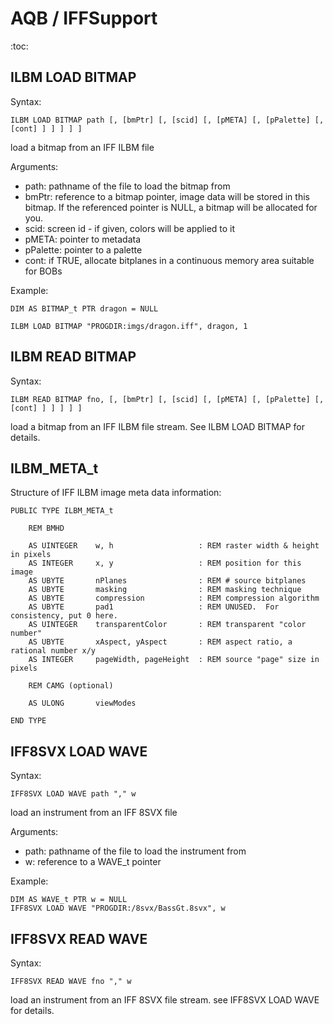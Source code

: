 
# AQB / IFFSupport

:toc:

## ILBM LOAD BITMAP

Syntax:

	ILBM LOAD BITMAP path [, [bmPtr] [, [scid] [, [pMETA] [, [pPalette] [, [cont] ] ] ] ] ]

load a bitmap from an IFF ILBM file

Arguments:
 * path: pathname of the file to load the bitmap from
 * bmPtr: reference to a bitmap pointer, image data will be stored in
             this bitmap. If the referenced pointer is NULL, a bitmap will
             be allocated for you.
 * scid: screen id - if given, colors will be applied to it
 * pMETA: pointer to metadata
 * pPalette: pointer to a palette
 * cont: if TRUE, allocate bitplanes in a continuous memory area suitable for BOBs

Example:

	DIM AS BITMAP_t PTR dragon = NULL

	ILBM LOAD BITMAP "PROGDIR:imgs/dragon.iff", dragon, 1

## ILBM READ BITMAP

Syntax:

	ILBM READ BITMAP fno, [, [bmPtr] [, [scid] [, [pMETA] [, [pPalette] [, [cont] ] ] ] ] ]

load a bitmap from an IFF ILBM file stream. See ILBM LOAD BITMAP for details.

## ILBM_META_t

Structure of IFF ILBM image meta data information:

	PUBLIC TYPE ILBM_META_t

		REM BMHD

		AS UINTEGER    w, h                   : REM raster width & height in pixels
		AS INTEGER     x, y                   : REM position for this image
		AS UBYTE       nPlanes                : REM # source bitplanes
		AS UBYTE       masking                : REM masking technique
		AS UBYTE       compression            : REM compression algorithm
		AS UBYTE       pad1                   : REM UNUSED.  For consistency, put 0 here.
		AS UINTEGER    transparentColor       : REM transparent "color number"
		AS UBYTE       xAspect, yAspect       : REM aspect ratio, a rational number x/y
		AS INTEGER     pageWidth, pageHeight  : REM source "page" size in pixels

		REM CAMG (optional)

		AS ULONG       viewModes

	END TYPE


## IFF8SVX LOAD WAVE

Syntax:

    IFF8SVX LOAD WAVE path "," w

load an instrument from an IFF 8SVX file

Arguments:
 * path: pathname of the file to load the instrument from
 * w: reference to a WAVE_t pointer

Example:

    DIM AS WAVE_t PTR w = NULL
    IFF8SVX LOAD WAVE "PROGDIR:/8svx/BassGt.8svx", w


## IFF8SVX READ WAVE

Syntax:

    IFF8SVX READ WAVE fno "," w

load an instrument from an IFF 8SVX file stream. see IFF8SVX LOAD WAVE for details.


